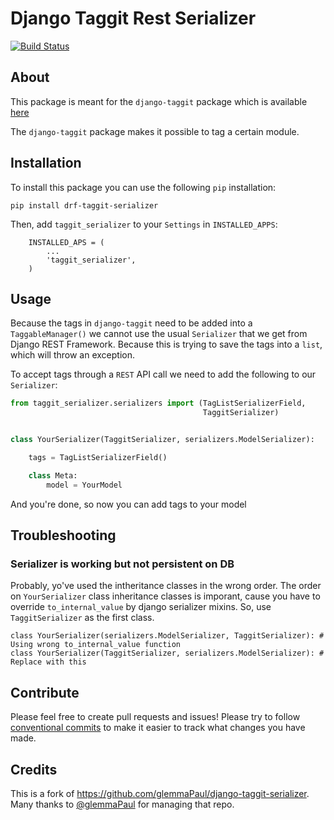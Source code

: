 # Django Taggit Rest Serializer

[![Build Status](https://travis-ci.org/hiporox/drf-taggit-serializer.svg?branch=master)](https://travis-ci.org/hiporox/drf-taggit-serializer)

## About
This package is meant for the `django-taggit` package which is available [here](https://github.com/alex/django-taggit)

The `django-taggit` package makes it possible to tag a certain module.

## Installation
To install this package you can use the following `pip` installation:
```
pip install drf-taggit-serializer
```

Then, add `taggit_serializer` to your `Settings` in `INSTALLED_APPS`:
```
    INSTALLED_APS = (
        ...
        'taggit_serializer',
    )
```

## Usage
Because the tags in `django-taggit` need to be added into a `TaggableManager()` we cannot use the usual `Serializer` that we get from Django REST Framework. Because this is trying to save the tags into a `list`, which will throw an exception.

To accept tags through a `REST` API call we need to add the following to our `Serializer`:
```python
from taggit_serializer.serializers import (TagListSerializerField,
                                           TaggitSerializer)


class YourSerializer(TaggitSerializer, serializers.ModelSerializer):

    tags = TagListSerializerField()

    class Meta:
        model = YourModel
```

And you're done, so now you can add tags to your model

## Troubleshooting

### Serializer is working but not persistent on DB
Probably, yo've used the intheritance classes in the wrong order.
The order on `YourSerializer` class inheritance classes is imporant, cause you have to override `to_internal_value` by django serializer mixins. So, use `TaggitSerializer` as the first class.

```
class YourSerializer(serializers.ModelSerializer, TaggitSerializer): # Using wrong to_internal_value function
class YourSerializer(TaggitSerializer, serializers.ModelSerializer): # Replace with this
```

## Contribute

Please feel free to create pull requests and issues!
Please try to follow [conventional commits](https://www.conventionalcommits.org/en/v1.0.0/) to make it easier to track what changes you have made.


## Credits

This is a fork of https://github.com/glemmaPaul/django-taggit-serializer. Many thanks to [@glemmaPaul](https://github.com/glemmaPaul) for managing that repo.
